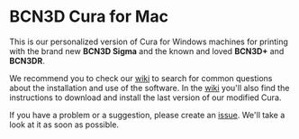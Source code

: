 # BCN3D Cura for Mac
This is our personalized version of Cura for Windows machines for printing with the brand new **BCN3D Sigma** and the known and loved **BCN3D+** and **BCN3DR**.

We recommend you to check our [wiki](https://github.com/BCN3D/BCN3D-Cura-Mac/wiki) to search for common questions about the installation and use of the software.
In the [wiki](https://github.com/BCN3D/BCN3D-Cura-Mac/wiki) you'll also find the instructions to download and install the last version of our modified Cura.

If you have a problem or a suggestion, please create an [issue](https://github.com/BCN3D/BCN3D-Cura-Mac/issues). We'll take a look at it as soon as possible.